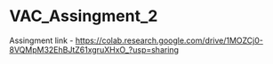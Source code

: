 # VAC_Assingment_2

Assingment link - https://colab.research.google.com/drive/1MOZCj0-8VQMpM32EhBJtZ61xgruXHxO_?usp=sharing
